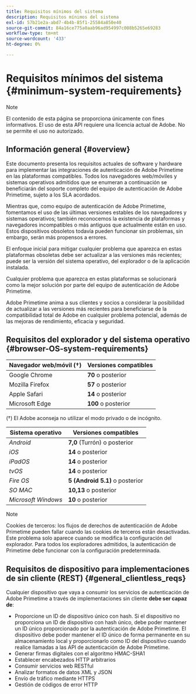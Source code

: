 ```yaml
---
title: Requisitos mínimos del sistema
description: Requisitos mínimos del sistema
exl-id: 57b21e2a-abd7-4b4b-85f1-25584a850e40
source-git-commit: 84a16ce775a0aab96ad954997c008b5265e69283
workflow-type: tm+mt
source-wordcount: '433'
ht-degree: 0%

---
```


# Requisitos mínimos del sistema {#minimum-system-requirements}

>[!NOTE]
>
>El contenido de esta página se proporciona únicamente con fines informativos. El uso de esta API requiere una licencia actual de Adobe. No se permite el uso no autorizado.


## Información general {#overview}

Este documento presenta los requisitos actuales de software y hardware para implementar las integraciones de autenticación de Adobe Primetime en las plataformas compatibles. Todos los navegadores web/móviles y sistemas operativos admitidos que se enumeran a continuación se beneficiarán del soporte completo del equipo de autenticación de Adobe Primetime, sujeto a los SLA acordados.

Mientras que, como equipo de autenticación de Adobe Primetime, fomentamos el uso de las últimas versiones estables de los navegadores y sistemas operativos; también reconocemos la existencia de plataformas y navegadores incompatibles o más antiguos que actualmente están en uso. Estos dispositivos obsoletos todavía pueden funcionar sin problemas, sin embargo, serán más propensos a errores.

El enfoque inicial para mitigar cualquier problema que aparezca en estas plataformas obsoletas debe ser actualizar a las versiones más recientes; puede ser la versión del sistema operativo, del explorador o de la aplicación instalada.

Cualquier problema que aparezca en estas plataformas se solucionará como la mejor solución por parte del equipo de autenticación de Adobe Primetime.

Adobe Primetime anima a sus clientes y socios a considerar la posibilidad de actualizar a las versiones más recientes para beneficiarse de la compatibilidad total de Adobe en cualquier problema potencial, además de las mejoras de rendimiento, eficacia y seguridad.


## Requisitos del explorador y del sistema operativo {#browser-OS-system-requirements}


| Navegador web/móvil (†) | Versiones compatibles |
|---|---|
| Google Chrome | **70** o posterior |
| Mozilla Firefox | **57** o posterior |
| Apple Safari | **14** o posterior |
| Microsoft Edge | **100** o posterior |

(†) El Adobe aconseja no utilizar el modo privado o de incógnito.

| Sistema operativo | Versiones compatibles |
|---|---|
| *Android* | **7,0** (Turrón) o posterior |
| *iOS* | **14** o posterior |
| *iPadOS* | **14** o posterior |
| *tvOS* | **14** o posterior |
| *Fire OS* | **5 (Android 5.1)** o posterior |
| *SO MAC* | **10,13** o posterior |
| *Microsoft Windows* | **10** o posterior |




>[!NOTE]
>
>Cookies de terceros: los flujos de derechos de autenticación de Adobe Primetime pueden fallar cuando las cookies de terceros están desactivadas.  Este problema solo aparece cuando se modifica la configuración del explorador. Para todos los exploradores admitidos, la autenticación de Primetime debe funcionar con la configuración predeterminada.


## Requisitos de dispositivo para implementaciones de sin cliente (REST) {#general_clientless_reqs}


Cualquier dispositivo que vaya a consumir los servicios de autenticación de Adobe Primetime a través de implementaciones sin cliente **debe ser capaz de**:

* Proporcione un ID de dispositivo único con hash. Si el dispositivo no proporciona un ID de dispositivo con hash único, debe poder mantener un ID único proporcionado por la autenticación de Adobe Primetime. El dispositivo debe poder mantener el ID único de forma permanente en su almacenamiento local y proporcionarlo como ID del dispositivo cuando realice llamadas a las API de autenticación de Adobe Primetime.
* Generar firmas digitales con el algoritmo HMAC-SHA1
* Establecer encabezados HTTP arbitrarios
* Consumir servicios web RESTful
* Analizar formatos de datos XML y JSON
* Envío de tráfico mediante HTTPS
* Gestión de códigos de error HTTP
